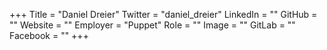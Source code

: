 +++
Title = "Daniel Dreier"
Twitter = "daniel_dreier"
LinkedIn = ""
GitHub = ""
Website = ""
Employer = "Puppet"
Role = ""
Image = ""
GitLab = ""
Facebook = ""
+++
